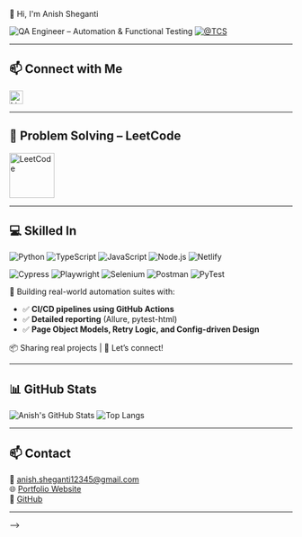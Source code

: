 

👋 Hi, I'm Anish Sheganti

![QA Engineer – Automation & Functional Testing](https://img.shields.io/badge/QA%20Engineer–Automation%20%26%20Functional%20Testing-6f42c1?logo=testing-library&logoColor=white)
[![@TCS](https://img.shields.io/badge/@TCS-blue)](https://www.TCS.com/)

---

## 📫 Connect with Me

<a href="https://www.linkedin.com/in/anishsheganti" target="_blank">
  <img src="https://cdn.jsdelivr.net/gh/devicons/devicon/icons/linkedin/linkedin-original.svg" alt="LinkedIn" width="24" height="24"/>
</a>

---

## 🧠 Problem Solving – LeetCode

<a href="https://leetcode.com/u/Anish_2000/" target="_blank">
  <img src="https://upload.wikimedia.org/wikipedia/commons/1/19/LeetCode_logo_black.png" alt="LeetCode" width="80" />
</a>

---

## 💻 Skilled In

![Python](https://img.shields.io/badge/Python-3.11-blue?logo=python)
![TypeScript](https://img.shields.io/badge/TypeScript-5.4-blue?logo=typescript)
![JavaScript](https://img.shields.io/badge/JavaScript-ES6-yellow?logo=javascript)
![Node.js](https://img.shields.io/badge/Node.js-20.x-green?logo=node.js)
![Netlify](https://img.shields.io/badge/Netlify-Deployed-success?logo=netlify)

![Cypress](https://img.shields.io/badge/Cypress-13.7.0-brightgreen?logo=cypress)
![Playwright](https://img.shields.io/badge/Playwright-1.43.1-blue?logo=playwright)
![Selenium](https://img.shields.io/badge/Selenium-4.20.0-brightgreen?logo=selenium)
![Postman](https://img.shields.io/badge/Postman-10.21-orange?logo=postman)
![PyTest](https://img.shields.io/badge/PyTest-8.1.1-yellow?logo=pytest)

🧰 Building real-world automation suites with:
- ✅ **CI/CD pipelines using GitHub Actions**
- ✅ **Detailed reporting** (Allure, pytest-html)
- ✅ **Page Object Models, Retry Logic, and Config-driven Design**

📦 Sharing real projects | 🤝 Let’s connect!

---

## 📊 GitHub Stats

![Anish's GitHub Stats](https://github-readme-stats.vercel.app/api?username=anish-sheganti&show_icons=true&theme=radical)
![Top Langs](https://github-readme-stats.vercel.app/api/top-langs/?username=anish-sheganti&layout=compact&theme=radical)

---

## 📫 Contact
📧 anish.sheganti12345@gmail.com  
🌐 [Portfolio Website](https://anish-sheganti.netlify.app)  
🔗 [GitHub](https://github.com/anish-sheganti)

---


-->
